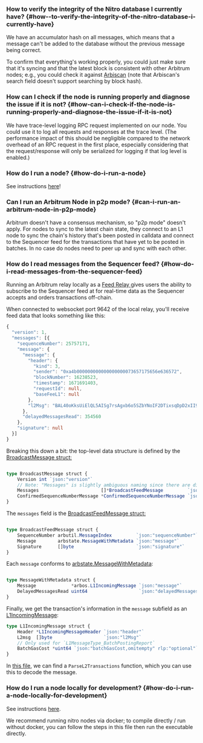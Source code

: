 ### How to verify the integrity of the Nitro database I currently have? {#how--to-verify-the-integrity-of-the-nitro-database-i-currently-have}

<p>We have an accumulator hash on all messages, which means that a message can't be added to the database without the previous message being correct. </p>

<p>To confirm that everything's working properly, you could just make sure that it's syncing and that the latest block is consistent with other Arbitrum nodes; e.g., you could check it against <a href="https://arbiscan.io">Arbiscan</a>  (note that Arbiscan's search field doesn't support searching by block hash).</p>

<p></p>

### How can I check if the node is running properly and diagnose the issue if it is not? {#how-can-i-check-if-the-node-is-running-properly-and-diagnose-the-issue-if-it-is-not}

<p>We have trace-level logging RPC request implemented on our node. You could use it to log all requests and responses at the trace level. (The performance impact of this should be negligible compared to the network overhead of an RPC request in the first place, especially considering that the request/response will only be serialized for logging if that log level is enabled.)</p>

<p></p>

### How do I run a node? {#how-do-i-run-a-node}

<p>See instructions <a href="https://developer.arbitrum.io/node-running/running-a-node">here</a>! </p>

<p></p>

### Can I run an Arbitrum Node in p2p mode? {#can-i-run-an-arbitrum-node-in-p2p-mode}

<p>Arbitrum doesn't have a consensus mechanism, so "p2p mode" doesn't apply. For nodes to sync to the latest chain state, they connect to an L1 node to sync the chain's history that's been posted in calldata and connect to the Sequencer feed for the transactions that have yet to be posted in batches. In no case do nodes need to peer up and sync with each other.</p>

### How do I read messages from the Sequencer feed? {#how-do-i-read-messages-from-the-sequencer-feed}

<p>Running an Arbitrum relay locally as a <a href="https://developer.offchainlabs.com/node-running/running-a-node#feed-relay">Feed Relay </a>gives users the ability to subscribe to the Sequencer feed at for real-time data as the Sequencer accepts and orders transactions off-chain.</p>

<p></p>

<p>When connected to websocket port 9642 of the local relay, you'll receive feed data that looks something like this:</p>

```typescript
{
  "version": 1,
  "messages": [{
    "sequenceNumber": 25757171,
    "message": {
      "message": {
        "header": {
          "kind": 3,
          "sender": "0xa4b000000000000000000073657175656e636572",
          "blockNumber": 16238523,
          "timestamp": 1671691403,
          "requestId": null,
          "baseFeeL1": null
        },
        "l2Msg": "BAL40oKksUiElQL5AISg7rsAgxb6o5SZbYNoIF2DTixsqDpD2xII9GJLG4C4ZAhh6N0AAAAAAAAAAAAAAAC7EQiq1R1VYgL3/oXgvD921hYRyAAAAAAAAAAAAAAAAAAAAAAAAAAAAAAAAAAAAAAAAAABAAAAAAAAAAAAAAAAAAAAAAAAAAAAAAAAAAAAAAAAAArAAaAkebuEnSAUvrWVBGTxA7W+ZMNn5uyLlbOH7Nrs0bYOv6AOxQPqAo2UB0Z7vqlugjn+BUl0drDcWejBfDiPEC6jQA=="
      },
      "delayedMessagesRead": 354560
    },
    "signature": null
  }]
}
```

<p></p>

<p>Breaking this down a bit: the top-level data structure is defined by the<a href="https://github.com/OffchainLabs/nitro/blob/9b1e622102fa2bebfd7dffd327be19f8881f1467/broadcaster/broadcaster.go#L42"> BroadcastMessage struct:</a></p>

```typescript

type BroadcastMessage struct {
	Version int `json:"version"`
	// Note: "Messages" is slightly ambiguous naming since there are different types of messages
	Messages                       []*BroadcastFeedMessage         `json:"messages,omitempty"`
	ConfirmedSequenceNumberMessage *ConfirmedSequenceNumberMessage `json:"confirmedSequenceNumberMessage,omitempty"`
}
```

<p></p>

<p>The <code>messages</code> field is the <a href="https://github.com/OffchainLabs/nitro/blob/9b1e622102fa2bebfd7dffd327be19f8881f1467/broadcaster/broadcaster.go#L49">BroadcastFeedMessage struct:</a></p>

```typescript

type BroadcastFeedMessage struct {
	SequenceNumber arbutil.MessageIndex         `json:"sequenceNumber"`
	Message        arbstate.MessageWithMetadata `json:"message"`
	Signature      []byte                       `json:"signature"`
}
```

<p>Each <code>message</code> conforms to <a href="https://github.com/OffchainLabs/nitro/blob/a05f768d774f60468a58a6a94fcc1be18e4d8fae/arbstate/inbox.go#L42">arbstate.MessageWithMetadata</a>:</p>

```typescript

type MessageWithMetadata struct {
	Message             *arbos.L1IncomingMessage `json:"message"`
	DelayedMessagesRead uint64                   `json:"delayedMessagesRead"`
}
```

<p>Finally, we get the transaction's information in the <code>message</code> subfield as an<a href="https://github.com/OffchainLabs/nitro/blob/9b1e622102fa2bebfd7dffd327be19f8881f1467/arbos/incomingmessage.go#L61"> L1IncomingMessage</a>:</p>

```typescript
type L1IncomingMessage struct {
	Header *L1IncomingMessageHeader `json:"header"`
	L2msg  []byte                   `json:"l2Msg"`
	// Only used for `L1MessageType_BatchPostingReport`
	BatchGasCost *uint64 `json:"batchGasCost,omitempty" rlp:"optional"`
}
```

<p>In <a href="https://github.com/OffchainLabs/nitro/blob/9b1e622102fa2bebfd7dffd327be19f8881f1467/arbos/incomingmessage.go#L227">this file</a>, we can find a <code>ParseL2Transactions</code> function, which you can use this to decode the message.</p>

<p></p>

<p></p>

<p></p>

<p></p>

### How do I run a node locally for development? {#how-do-i-run-a-node-locally-for-development}

<p>See instructions <a href="https://developer.arbitrum.io/node-running/local-dev-node">here</a>.</p>

<p>We recommend running nitro nodes via docker; to compile directly / run without docker, you can follow the steps in this file then run the executable directly.</p>

<p></p>

<p></p>
